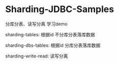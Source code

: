 # Sharding-JDBC-Samples
分库分表、读写分离 学习demo

sharding-tables: 根据id 不分库分表落库数据

sharding-dbs-tables: 根据id 分库分表落库数据

sharding-write-read: 读写分离

